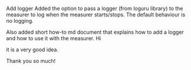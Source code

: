 Add logger
Added the option to pass a logger (from loguru library) to the measurer to log when the measurer starts/stops. The default behaviour is no logging.
Also added short how-to md document that explains how to add a logger and how to use it with the measurer. 
Hi 
it is a very good idea. 
Thank you so much!